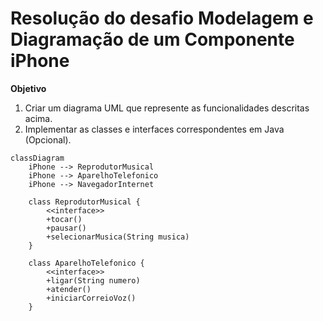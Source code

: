 # Resolução do desafio Modelagem e Diagramação de um Componente iPhone

**Objetivo**
1. Criar um diagrama UML que represente as funcionalidades descritas acima.
2. Implementar as classes e interfaces correspondentes em Java (Opcional).

```mermaid
classDiagram
    iPhone --> ReprodutorMusical
    iPhone --> AparelhoTelefonico
    iPhone --> NavegadorInternet

    class ReprodutorMusical {
        <<interface>>
        +tocar()
        +pausar()
        +selecionarMusica(String musica)
    }

    class AparelhoTelefonico {
        <<interface>> 
        +ligar(String numero)
        +atender()
        +iniciarCorreioVoz()
    }
    